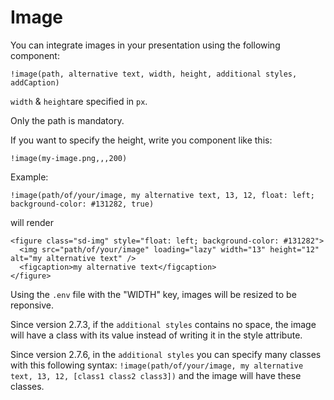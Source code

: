 # Image

You can integrate images in your presentation using the following component:

```
!image(path, alternative text, width, height, additional styles, addCaption)
```

`width` & `height`are specified in `px`.

Only the path is mandatory.

If you want to specify the height, write you component like this:

```
!image(my-image.png,,,200)
```

Example:

```
!image(path/of/your/image, my alternative text, 13, 12, float: left; background-color: #131282, true)
```

will render

```
<figure class="sd-img" style="float: left; background-color: #131282">
  <img src="path/of/your/image" loading="lazy" width="13" height="12" alt="my alternative text" />
  <figcaption>my alternative text</figcaption>
</figure>
```

Using the `.env` file with the "WIDTH" key, images will be resized to be reponsive.

Since version 2.7.3, if the `additional styles` contains no space, the image will have a class with its value instead of writing it in the style attribute.

Since version 2.7.6, in the `additional styles` you can specify many classes with this following syntax: `!image(path/of/your/image, my alternative text, 13, 12, [class1 class2 class3])` and the image will have these classes.